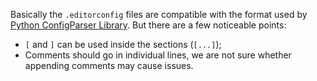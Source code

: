 Basically the `.editorconfig` files are compatible with the format used by [Python ConfigParser Library](http://docs.python.org/2/library/configparser.html). But there are a few noticeable points:

- `[` and `]` can be used inside the sections (`[...]`);
- Comments should go in individual lines, we are not sure whether appending comments may cause issues.